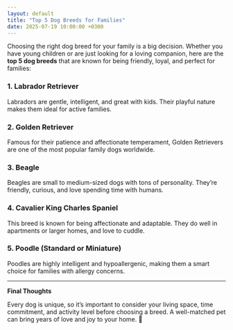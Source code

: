 ```yaml
---
layout: default
title: "Top 5 Dog Breeds for Families"
date: 2025-07-19 10:00:00 +0300
---
```


Choosing the right dog breed for your family is a big decision. Whether you have young children or are just looking for a loving companion, here are the **top 5 dog breeds** that are known for being friendly, loyal, and perfect for families:

### 1. Labrador Retriever
Labradors are gentle, intelligent, and great with kids. Their playful nature makes them ideal for active families.

### 2. Golden Retriever
Famous for their patience and affectionate temperament, Golden Retrievers are one of the most popular family dogs worldwide.

### 3. Beagle
Beagles are small to medium-sized dogs with tons of personality. They’re friendly, curious, and love spending time with humans.

### 4. Cavalier King Charles Spaniel
This breed is known for being affectionate and adaptable. They do well in apartments or larger homes, and love to cuddle.

### 5. Poodle (Standard or Miniature)
Poodles are highly intelligent and hypoallergenic, making them a smart choice for families with allergy concerns.

---

**Final Thoughts**

Every dog is unique, so it’s important to consider your living space, time commitment, and activity level before choosing a breed. A well-matched pet can bring years of love and joy to your home. 🐶

